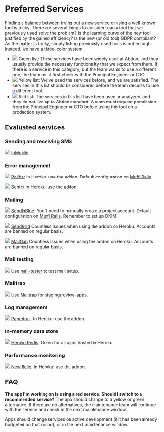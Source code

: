 # Preferred Services

Finding a balance between trying out a new service or using a well-known tool is tricky. There are several things to consider: can a tool that we previously used solve the problem? Is the learning curve of the new tool justified by the gained efficiency? Is the new (or old tool) GDPR compliant?
As the matter is tricky, simply listing previously used tools is not enough. Instead, we have a three-color system.

- ![](https://via.placeholder.com/10/00c900/?text=+) Green list: These services have been widely used at Abtion, and they usually provide the necessary functionality that we expect from them.
If there is a service in this category, but the team wants to use a different one, the team must first check with the Principal Engineer or CTO.
- ![](https://via.placeholder.com/10/ffff00/?text=+) Yellow list: We've used the services before, and we are satisfied. The services in this list should be considered before the team decides to use a different tool.
- ![](https://via.placeholder.com/10/f03c15/?text=+) Red list: The services in this list have been used or analyzed, and they do not live up to Abtion standard. A team must request permission from the Principal Engineer or CTO before using this tool on a production system.

## Evaluated services
### Sending and receiving SMS
![](https://via.placeholder.com/10/00c900/?text=+) [InMobile](https://www.inmobile.com/)

### Error management
![](https://via.placeholder.com/10/00c900/?text=+) [Rollbar](rollbar.com) In Heroku: use the addon. Default configuration on [Muffi Rails](https://github.com/abtion/muffi).

![](https://via.placeholder.com/10/ffff00/?text=+) [Sentry](sentry.io) In Heroku: use the addon.

### Mailing
![](https://via.placeholder.com/10/f03c15/?text=+) [SendInBlue](https://www.sendinblue.com/): You'll need to manually create a project account. Default configuration on [Muffi Rails](https://github.com/abtion/muffi). Remember to set up DKIM.

![](https://via.placeholder.com/10/f03c15/?text=+) [SendGrid](https://sendgrid.com/) Countless issues when using the addon on Heroku. Accounts are banned on regular basis.

![](https://via.placeholder.com/10/f03c15/?text=+) [MailGun](mailgun.com) Countless issues when using the addon on Heroku. Accounts are banned on regular basis.

### Mail testing
![](https://via.placeholder.com/10/ffff00/?text=+) Use [mail-tester](https://www.mail-tester.com) to test mail setup.

### Mailtrap
![](https://via.placeholder.com/10/ffff00/?text=+) Use [Mailtrap](https://mailtrap.io) for staging/review-apps.

### Log management
![](https://via.placeholder.com/10/00c900/?text=+) [Papertrail](https://papertrailapp.com/). In Heroku: use the addon.

### In-memory data store
![](https://via.placeholder.com/10/00c900/?text=+) [Heroku Redis](https://elements.heroku.com/addons/heroku-redis). Green for all apps hosted in Heroku.

### Performance monitoring
![](https://via.placeholder.com/10/ffff00/?text=+) [New Relic](https://newrelic.com). In Heroku: use the addon.

## FAQ

**The app I'm working on is using a red service. Should I switch to a recommended service?**
The app should change to a yellow or green alternative. If there are no alternatives, the maintenance team will continue with the service and check in the next maintenance window.

Apps should change services on active development (if it has been already budgeted on that round), or in the next maintenance window.
